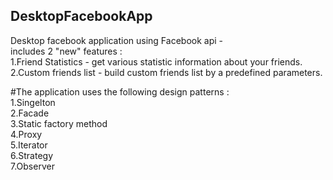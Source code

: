 ## DesktopFacebookApp
Desktop facebook application using Facebook api -  
includes 2 "new" features :  
1.Friend Statistics - get various statistic information about your friends.  
2.Custom friends list - build custom friends list by a predefined parameters.  

#The application uses the following design patterns :  
1.Singelton  
2.Facade  
3.Static factory method  
4.Proxy  
5.Iterator  
6.Strategy  
7.Observer  
